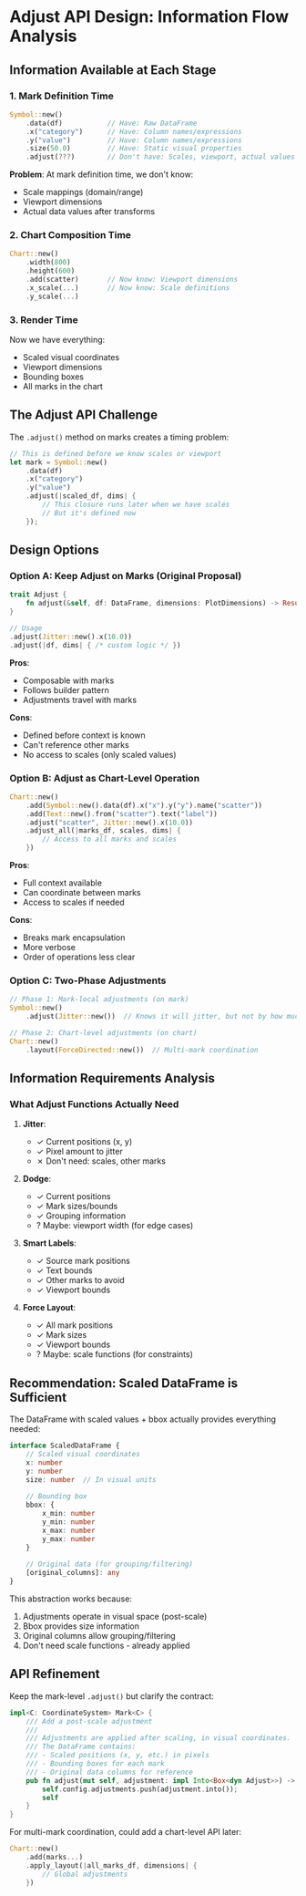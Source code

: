 # Adjust API Design: Information Flow Analysis

## Information Available at Each Stage

### 1. Mark Definition Time
```rust
Symbol::new()
    .data(df)           // Have: Raw DataFrame
    .x("category")      // Have: Column names/expressions
    .y("value")         // Have: Column names/expressions
    .size(50.0)         // Have: Static visual properties
    .adjust(???)        // Don't have: Scales, viewport, actual values
```

**Problem**: At mark definition time, we don't know:
- Scale mappings (domain/range)
- Viewport dimensions
- Actual data values after transforms

### 2. Chart Composition Time
```rust
Chart::new()
    .width(800)
    .height(600)
    .add(scatter)       // Now know: Viewport dimensions
    .x_scale(...)       // Now know: Scale definitions
    .y_scale(...)
```

### 3. Render Time
Now we have everything:
- Scaled visual coordinates
- Viewport dimensions
- Bounding boxes
- All marks in the chart

## The Adjust API Challenge

The `.adjust()` method on marks creates a timing problem:

```rust
// This is defined before we know scales or viewport
let mark = Symbol::new()
    .data(df)
    .x("category")
    .y("value")
    .adjust(|scaled_df, dims| {
        // This closure runs later when we have scales
        // But it's defined now
    });
```

## Design Options

### Option A: Keep Adjust on Marks (Original Proposal)
```rust
trait Adjust {
    fn adjust(&self, df: DataFrame, dimensions: PlotDimensions) -> Result<DataFrame>;
}

// Usage
.adjust(Jitter::new().x(10.0))
.adjust(|df, dims| { /* custom logic */ })
```

**Pros**:
- Composable with marks
- Follows builder pattern
- Adjustments travel with marks

**Cons**:
- Defined before context is known
- Can't reference other marks
- No access to scales (only scaled values)

### Option B: Adjust as Chart-Level Operation
```rust
Chart::new()
    .add(Symbol::new().data(df).x("x").y("y").name("scatter"))
    .add(Text::new().from("scatter").text("label"))
    .adjust("scatter", Jitter::new().x(10.0))
    .adjust_all(|marks_df, scales, dims| {
        // Access to all marks and scales
    })
```

**Pros**:
- Full context available
- Can coordinate between marks
- Access to scales if needed

**Cons**:
- Breaks mark encapsulation
- More verbose
- Order of operations less clear

### Option C: Two-Phase Adjustments
```rust
// Phase 1: Mark-local adjustments (on mark)
Symbol::new()
    .adjust(Jitter::new())  // Knows it will jitter, but not by how much

// Phase 2: Chart-level adjustments (on chart)
Chart::new()
    .layout(ForceDirected::new())  // Multi-mark coordination
```

## Information Requirements Analysis

### What Adjust Functions Actually Need

1. **Jitter**:
   - ✓ Current positions (x, y)
   - ✓ Pixel amount to jitter
   - ✗ Don't need: scales, other marks

2. **Dodge**:
   - ✓ Current positions
   - ✓ Mark sizes/bounds
   - ✓ Grouping information
   - ? Maybe: viewport width (for edge cases)

3. **Smart Labels**:
   - ✓ Source mark positions
   - ✓ Text bounds
   - ✓ Other marks to avoid
   - ✓ Viewport bounds

4. **Force Layout**:
   - ✓ All mark positions
   - ✓ Mark sizes
   - ✓ Viewport bounds
   - ? Maybe: scale functions (for constraints)

## Recommendation: Scaled DataFrame is Sufficient

The DataFrame with scaled values + bbox actually provides everything needed:

```typescript
interface ScaledDataFrame {
    // Scaled visual coordinates
    x: number
    y: number
    size: number  // In visual units
    
    // Bounding box
    bbox: {
        x_min: number
        y_min: number
        x_max: number
        y_max: number
    }
    
    // Original data (for grouping/filtering)
    [original_columns]: any
}
```

This abstraction works because:
1. Adjustments operate in visual space (post-scale)
2. Bbox provides size information
3. Original columns allow grouping/filtering
4. Don't need scale functions - already applied

## API Refinement

Keep the mark-level `.adjust()` but clarify the contract:

```rust
impl<C: CoordinateSystem> Mark<C> {
    /// Add a post-scale adjustment
    /// 
    /// Adjustments are applied after scaling, in visual coordinates.
    /// The DataFrame contains:
    /// - Scaled positions (x, y, etc.) in pixels
    /// - Bounding boxes for each mark
    /// - Original data columns for reference
    pub fn adjust(mut self, adjustment: impl Into<Box<dyn Adjust>>) -> Self {
        self.config.adjustments.push(adjustment.into());
        self
    }
}
```

For multi-mark coordination, could add a chart-level API later:

```rust
Chart::new()
    .add(marks...)
    .apply_layout(|all_marks_df, dimensions| {
        // Global adjustments
    })
```
